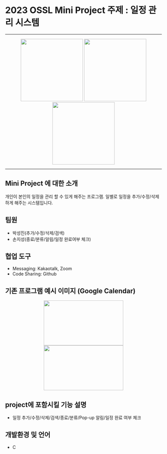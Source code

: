 # 2023 OSSL Mini Project 주제 : 일정 관리 시스템
___
<p align="center">
  <img src="https://user-images.githubusercontent.com/130471388/236680117-3004488d-02e7-402d-b58f-76f7516f6d99.png" width="200" height="200"/>
  <img src="https://user-images.githubusercontent.com/130471388/236680117-3004488d-02e7-402d-b58f-76f7516f6d99.png" width="200" height="200"/>
  <img src="https://user-images.githubusercontent.com/130471388/236680117-3004488d-02e7-402d-b58f-76f7516f6d99.png" width="200" height="200"/>
</p>

___

## Mini Project 에 대한 소개
개인이 본인의 일정을 관리 할 수 있게 해주는 프로그램. 일별로 일정을 추가/수정/삭제 하게 해주는 시스템입니다.


## 팀원
- 박성진(추가/수정/삭제/검색)
- 손지성(종료/분류/알림/일정 완료여부 체크)


## 협업 도구
- Messaging: Kakaotalk, Zoom
- Code Sharing: Github


## 기존 프로그램 예시 이미지 (Google Calendar)
<p align="center">
  <img src="https://play-lh.googleusercontent.com/HYwBE8XPux6aMwbYVf_On_B5BKw3R5iaRrMem4yBb0-LFcWPbsNpgEm6xJPHizDDCbs=w2560-h1440-rw" width="256" height="144"/>
  <img src="https://play-lh.googleusercontent.com/HLlJnyYdy7j2eC6yjJPgPJeoTOO9vPRpxB1pE4ioaisG9nS_nHxKMaK40tjsjK2KSg=w2560-h1440-rw" width="256" height="144"/>
</p>

## project에 포함시킬 기능 설명
- 일정 추가/수정/삭제/검색/종료/분류/Pop-up 알림/일정 완료 여부 체크


## 개발환경 및 언어
- C
